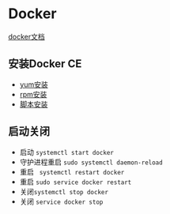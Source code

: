 # Docker

[docker文档](https://docs.docker.com/)

## 安装Docker CE

- [yum安装](https://docs.docker.com/install/linux/docker-ce/centos/#install-using-the-repository)
- [rpm安装](https://docs.docker.com/install/linux/docker-ce/centos/#install-from-a-package)
- [脚本安装](https://docs.docker.com/install/linux/docker-ce/centos/#install-using-the-convenience-script)

## 启动关闭
- 启动 `systemctl start docker`
- 守护进程重启 `sudo systemctl daemon-reload`
- 重启 ` systemctl restart docker`
- 重启 `sudo service docker restart`
- 关闭`systemctl stop docker`
- 关闭 `service docker stop`